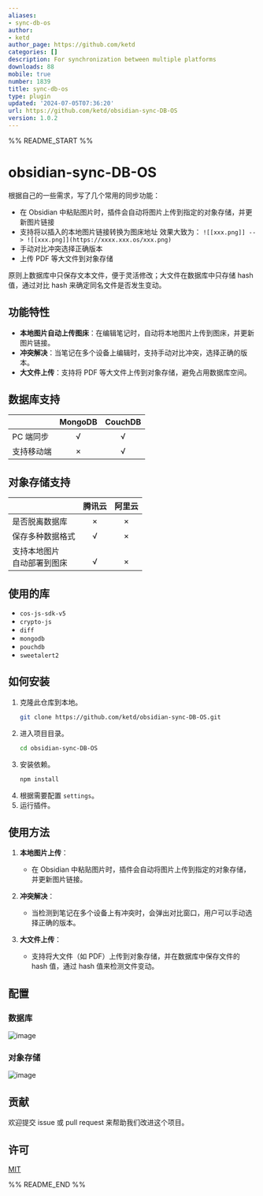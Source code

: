 ```yaml
---
aliases:
- sync-db-os
author:
- ketd
author_page: https://github.com/ketd
categories: []
description: For synchronization between multiple platforms
downloads: 88
mobile: true
number: 1839
title: sync-db-os
type: plugin
updated: '2024-07-05T07:36:20'
url: https://github.com/ketd/obsidian-sync-DB-OS
version: 1.0.2
---
```


%% README_START %%

# obsidian-sync-DB-OS

根据自己的一些需求，写了几个常用的同步功能：

- 在 Obsidian 中粘贴图片时，插件会自动将图片上传到指定的对象存储，并更新图片链接
- 支持将以插入的本地图片链接转换为图床地址
  效果大致为：
  `![[xxx.png]] --> ![[xxx.png]](https://xxxx.xxx.os/xxx.png)`
- 手动对比冲突选择正确版本
- 上传 PDF 等大文件到对象存储

原则上数据库中只保存文本文件，便于灵活修改；大文件在数据库中只存储 hash 值，通过对比 hash 来确定同名文件是否发生变动。

## 功能特性

- **本地图片自动上传图床**：在编辑笔记时，自动将本地图片上传到图床，并更新图片链接。
- **冲突解决**：当笔记在多个设备上编辑时，支持手动对比冲突，选择正确的版本。
- **大文件上传**：支持将 PDF 等大文件上传到对象存储，避免占用数据库空间。

## 数据库支持

|         | MongoDB | CouchDB |
| ------- | :-----: | :-----: |
| PC 端同步  |    √    |    √    |
| 支持移动端 |    ×    |    √    |

## 对象存储支持

|                   |  腾讯云  |  阿里云  |
| ----------------- | :---: | :---: |
| 是否脱离数据库           |   ×   |   ×   |
| 保存多种数据格式          |   √   |   ×   |
| 支持本地图片<br>自动部署到图床 | <br>√ | <br>× |

## 使用的库

- `cos-js-sdk-v5`
- `crypto-js`
- `diff`
- `mongodb`
- `pouchdb`
- `sweetalert2`

## 如何安装

1. 克隆此仓库到本地。
   ```sh
   git clone https://github.com/ketd/obsidian-sync-DB-OS.git
   ```
2. 进入项目目录。
   ```sh
   cd obsidian-sync-DB-OS
   ```
3. 安装依赖。
   ```sh
   npm install
   ```
4. 根据需要配置 `settings`。
5. 运行插件。

## 使用方法

1. **本地图片上传**：
   - 在 Obsidian 中粘贴图片时，插件会自动将图片上传到指定的对象存储，并更新图片链接。
   
2. **冲突解决**：
   - 当检测到笔记在多个设备上有冲突时，会弹出对比窗口，用户可以手动选择正确的版本。

3. **大文件上传**：
   - 支持将大文件（如 PDF）上传到对象存储，并在数据库中保存文件的 hash 值，通过 hash 值来检测文件变动。


## 配置
### 数据库
![image](https://github.com/ketd/obsidian-sync-DB-OS/assets/94940923/24305e0a-c6ee-421c-a151-4b5f1eba5ad8)

### 对象存储
![image](https://github.com/ketd/obsidian-sync-DB-OS/assets/94940923/b9b1153e-12b4-45ed-8141-ddcd314a0039)


## 贡献

欢迎提交 issue 或 pull request 来帮助我们改进这个项目。

## 许可

[MIT](LICENSE)



%% README_END %%
